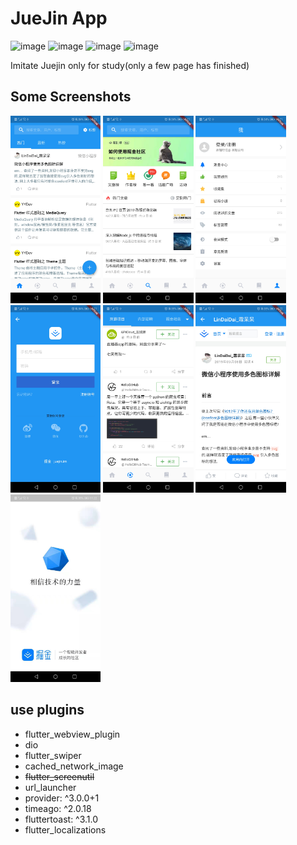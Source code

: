 # JueJin App
![image](https://img.shields.io/github/issues/Wildlifes/flutter_study_app)
![image](https://img.shields.io/github/forks/Wildlifes/flutter_study_app)
![image](https://img.shields.io/github/stars/Wildlifes/flutter_study_app)
![image](https://img.shields.io/github/license/Wildlifes/flutter_study_app)

Imitate Juejin only for study(only a few page has finished)

## Some Screenshots
<img src="Screenshots/Screenshot_20190908_232118_com.juejinapp.juejin_a.jpg" height="300em" />
<img src="Screenshots/Screenshot_20190908_232126_com.juejinapp.juejin_a.jpg" height="300em" />
<img src="Screenshots/Screenshot_20190908_232135_com.juejinapp.juejin_a.jpg" height="300em"/>
<img src="Screenshots/Screenshot_20190908_232138_com.juejinapp.juejin_a.jpg" height="300em"/>
<img src="Screenshots/Screenshot_20190908_232147_com.juejinapp.juejin_a.jpg" height="300em" />
<img src="Screenshots/Screenshot_20190908_232201_com.juejinapp.juejin_a.jpg" height="300em" />
<img src="Screenshots/Screenshot_20190908_232228_com.juejinapp.juejin_a.jpg" height="300em"/>

## use plugins
- flutter_webview_plugin
- dio
- flutter_swiper
- cached_network_image
- ~~flutter_screenutil~~
- url_launcher
- provider: ^3.0.0+1
- timeago: ^2.0.18
- fluttertoast: ^3.1.0
- flutter_localizations
